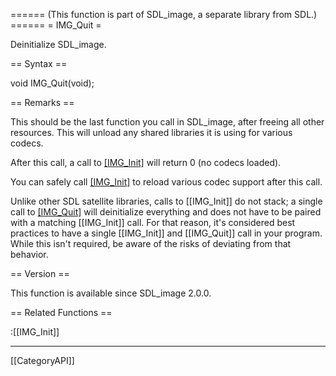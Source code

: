 ====== (This function is part of SDL_image, a separate library from SDL.) ======
= IMG_Quit =

Deinitialize SDL_image.

== Syntax ==

<syntaxhighlight lang='c'>
void IMG_Quit(void);
</syntaxhighlight>

== Remarks ==

This should be the last function you call in SDL_image, after freeing all
other resources. This will unload any shared libraries it is using for
various codecs.

After this call, a call to [[IMG_Init]](0) will return 0 (no codecs
loaded).

You can safely call [[IMG_Init]]() to reload various codec support after
this call.

Unlike other SDL satellite libraries, calls to [[IMG_Init]] do not stack; a
single call to [[IMG_Quit]]() will deinitialize everything and does not
have to be paired with a matching [[IMG_Init]] call. For that reason, it's
considered best practices to have a single [[IMG_Init]] and [[IMG_Quit]]
call in your program. While this isn't required, be aware of the risks of
deviating from that behavior.

== Version ==

This function is available since SDL_image 2.0.0.

== Related Functions ==

:[[IMG_Init]]

----
[[CategoryAPI]]


